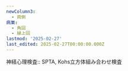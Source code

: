 ```yaml
---
newColumn3:
  - 両側
病巣:
  - 角回
  - 縁上回
lastmod: '2025-02-27'
last_edited: 2025-02-27T00:00:00.000Z
---
```


神経心理検査:: SPTA, Kohs立方体組み合わせ検査
